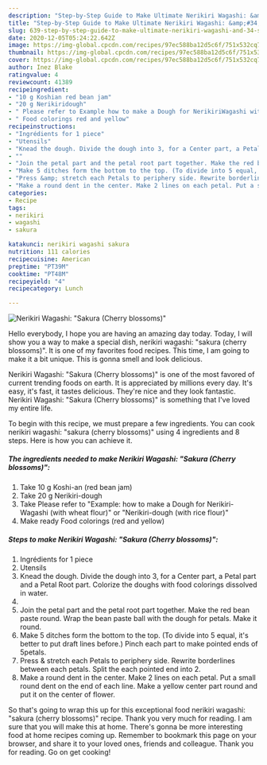 ```yaml
---
description: "Step-by-Step Guide to Make Ultimate Nerikiri Wagashi: &amp;#34;Sakura (Cherry blossoms)&amp;#34;"
title: "Step-by-Step Guide to Make Ultimate Nerikiri Wagashi: &amp;#34;Sakura (Cherry blossoms)&amp;#34;"
slug: 639-step-by-step-guide-to-make-ultimate-nerikiri-wagashi-and-34-sakura-cherry-blossoms-and-34
date: 2020-12-05T05:24:22.642Z
image: https://img-global.cpcdn.com/recipes/97ec588ba12d5c6f/751x532cq70/nerikiri-wagashi-sakura-cherry-blossoms-recipe-main-photo.jpg
thumbnail: https://img-global.cpcdn.com/recipes/97ec588ba12d5c6f/751x532cq70/nerikiri-wagashi-sakura-cherry-blossoms-recipe-main-photo.jpg
cover: https://img-global.cpcdn.com/recipes/97ec588ba12d5c6f/751x532cq70/nerikiri-wagashi-sakura-cherry-blossoms-recipe-main-photo.jpg
author: Inez Blake
ratingvalue: 4
reviewcount: 41389
recipeingredient:
- "10 g Koshian red bean jam"
- "20 g Nerikiridough"
- " Please refer to Example how to make a Dough for NerikiriWagashi with wheat flour or Nerikiridough with rice flour"
- " Food colorings red and yellow"
recipeinstructions:
- "Ingrédients for 1 piece"
- "Utensils"
- "Knead the dough. Divide the dough into 3, for a Center part, a Petal part and a Petal Root part. Colorize the doughs with food colorings dissolved in water."
- ""
- "Join the petal part and the petal root part together. Make the red bean paste round. Wrap the bean paste ball with the dough for petals. Make it round."
- "Make 5 ditches form the bottom to the top. (To divide into 5 equal, it&#39;s better to put draft lines before.) Pinch each part to make pointed ends of 5petals."
- "Press &amp; stretch each Petals to periphery side. Rewrite borderlines between each petals. Split the each pointed end into 2."
- "Make a round dent in the center. Make 2 lines on each petal. Put a small round dent on the end of each line. Make a yellow center part round and put it on the center of flower."
categories:
- Recipe
tags:
- nerikiri
- wagashi
- sakura

katakunci: nerikiri wagashi sakura 
nutrition: 111 calories
recipecuisine: American
preptime: "PT39M"
cooktime: "PT48M"
recipeyield: "4"
recipecategory: Lunch

---
```



![Nerikiri Wagashi: &#34;Sakura (Cherry blossoms)&#34;](https://img-global.cpcdn.com/recipes/97ec588ba12d5c6f/751x532cq70/nerikiri-wagashi-sakura-cherry-blossoms-recipe-main-photo.jpg)

Hello everybody, I hope you are having an amazing day today. Today, I will show you a way to make a special dish, nerikiri wagashi: &#34;sakura (cherry blossoms)&#34;. It is one of my favorites food recipes. This time, I am going to make it a bit unique. This is gonna smell and look delicious.

Nerikiri Wagashi: &#34;Sakura (Cherry blossoms)&#34; is one of the most favored of current trending foods on earth. It is appreciated by millions every day. It's easy, it's fast, it tastes delicious. They're nice and they look fantastic. Nerikiri Wagashi: &#34;Sakura (Cherry blossoms)&#34; is something that I've loved my entire life.




To begin with this recipe, we must prepare a few ingredients. You can cook nerikiri wagashi: &#34;sakura (cherry blossoms)&#34; using 4 ingredients and 8 steps. Here is how you can achieve it.

<!--inarticleads1-->

##### The ingredients needed to make Nerikiri Wagashi: &#34;Sakura (Cherry blossoms)&#34;:

1. Take 10 g Koshi-an (red bean jam)
1. Take 20 g Nerikiri-dough
1. Take  Please refer to &#34;Example: how to make a Dough for Nerikiri-Wagashi (with wheat flour)&#34; or &#34;Nerikiri-dough (with rice flour)&#34;
1. Make ready  Food colorings (red and yellow)




<!--inarticleads2-->

##### Steps to make Nerikiri Wagashi: &#34;Sakura (Cherry blossoms)&#34;:

1. Ingrédients for 1 piece
1. Utensils
1. Knead the dough. Divide the dough into 3, for a Center part, a Petal part and a Petal Root part. Colorize the doughs with food colorings dissolved in water.
1. 
1. Join the petal part and the petal root part together. Make the red bean paste round. Wrap the bean paste ball with the dough for petals. Make it round.
1. Make 5 ditches form the bottom to the top. (To divide into 5 equal, it&#39;s better to put draft lines before.) Pinch each part to make pointed ends of 5petals.
1. Press &amp; stretch each Petals to periphery side. Rewrite borderlines between each petals. Split the each pointed end into 2.
1. Make a round dent in the center. Make 2 lines on each petal. Put a small round dent on the end of each line. Make a yellow center part round and put it on the center of flower.




So that's going to wrap this up for this exceptional food nerikiri wagashi: &#34;sakura (cherry blossoms)&#34; recipe. Thank you very much for reading. I am sure that you will make this at home. There's gonna be more interesting food at home recipes coming up. Remember to bookmark this page on your browser, and share it to your loved ones, friends and colleague. Thank you for reading. Go on get cooking!
